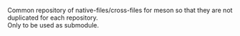 Common repository of native-files/cross-files for meson so that they are not duplicated for each repository.  
Only to be used as submodule.